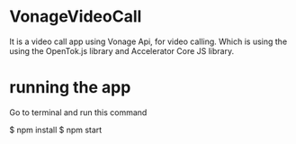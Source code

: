 # VonageVideoCall

It is a video call app using Vonage Api, for video calling. Which is using the using the OpenTok.js library and Accelerator Core JS library. 


# running the app

Go to terminal and run this command

$ npm install
$ npm start
